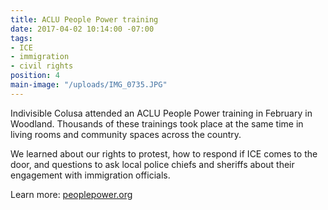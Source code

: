 ```yaml
---
title: ACLU People Power training
date: 2017-04-02 10:14:00 -07:00
tags:
- ICE
- immigration
- civil rights
position: 4
main-image: "/uploads/IMG_0735.JPG"
---
```


Indivisible Colusa attended an ACLU People Power training in February in Woodland. Thousands of these trainings took place at the same time in living rooms and community spaces across the country. 

We learned about our rights to protest, how to respond if ICE comes to the door, and questions to ask local police chiefs and sheriffs about their engagement with immigration officials.

Learn more: [peoplepower.org](http://peoplepower.org) 